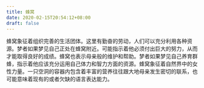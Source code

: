 ```yaml
---
title: 蜂窝
date: 2020-02-15T20:54:12+08:00
draft: false
---
```


蜂窝象征着组织完善的生活团体。这里有勤奋的劳动，人们可以充分利用各种资源。梦者如果梦见自己正处在蜂窝附近。可能指示着他必须付出巨大的努力，从而才能取得良好的成绩。蜂窝也表示母亲般的维护和帮助。梦者如果梦见自己养育群蜂，指示着他应该充分运用自己体力和智力方面的资源。蜂窝象征着自然界中的女性力量。一只空洞的容器内包含着丰富的营养往往跟大地母亲发生密切的联系，也可能意味着现有的或者欠缺的语言表达能力。